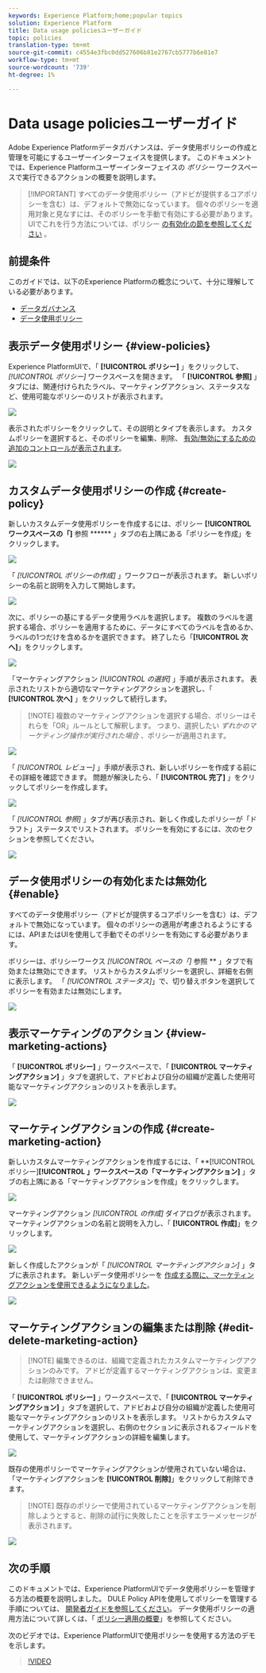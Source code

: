 ```yaml
---
keywords: Experience Platform;home;popular topics
solution: Experience Platform
title: Data usage policiesユーザーガイド
topic: policies
translation-type: tm+mt
source-git-commit: c4554e3fbc0dd527606b81e2767cb5777b6e81e7
workflow-type: tm+mt
source-wordcount: '739'
ht-degree: 1%

---
```



# Data usage policiesユーザーガイド

Adobe Experience Platformデータガバナンスは、データ使用ポリシーの作成と管理を可能にするユーザーインターフェイスを提供します。 このドキュメントでは、Experience Platformユーザーインターフェイスの _ポリシー_ ワークスペースで実行できるアクションの概要を説明します。

>[!IMPORTANT] すべてのデータ使用ポリシー（アドビが提供するコアポリシーを含む）は、デフォルトで無効になっています。 個々のポリシーを適用対象と見なすには、そのポリシーを手動で有効にする必要があります。 UIでこれを行う方法については、ポリシー [の有効化の節を参照してください](#enable) 。

## 前提条件

このガイドでは、以下のExperience Platformの概念について、十分に理解している必要があります。

- [データガバナンス](../home.md)
- [データ使用ポリシー](./overview.md)

## 表示データ使用ポリシー {#view-policies}

Experience PlatformUIで、「 **[!UICONTROL ポリシー]** 」をクリックして、 *[!UICONTROL ポリシー]* ワークスペースを開きます。 「 **[!UICONTROL 参照]** 」タブには、関連付けられたラベル、マーケティングアクション、ステータスなど、使用可能なポリシーのリストが表示されます。

![](../images/policies/browse-policies.png)

表示されたポリシーをクリックして、その説明とタイプを表示します。 カスタムポリシーを選択すると、そのポリシーを編集、削除、 [有効/無効にするための追加のコントロールが表示されます](#enable)。

![](../images/policies/policy-details.png)

## カスタムデータ使用ポリシーの作成 {#create-policy}

新しいカスタムデータ使用ポリシーを作成するには、ポリシー **[!UICONTROL ワークスペースの「]** 参照 ****** 」タブの右上隅にある「ポリシーを作成」をクリックします。

![](../images/policies/create-policy-button.png)

「 *[!UICONTROL ポリシーの作成]* 」ワークフローが表示されます。 新しいポリシーの名前と説明を入力して開始します。

![](../images/policies/create-policy-description.png)

次に、ポリシーの基にするデータ使用ラベルを選択します。 複数のラベルを選択する場合、ポリシーを適用するために、データにすべてのラベルを含めるか、ラベルの1つだけを含めるかを選択できます。 終了したら「**[!UICONTROL 次へ]**」をクリックします。

![](../images/policies/add-labels.png)

「マーケティングアクション *[!UICONTROL の選択]* 」手順が表示されます。 表示されたリストから適切なマーケティングアクションを選択し、「 **[!UICONTROL 次へ]** 」をクリックして続行します。

>[!NOTE] 複数のマーケティングアクションを選択する場合、ポリシーはそれらを「OR」ルールとして解釈します。 つまり、選択したい _ずれかのマーケティング操作が実行された場合_ 、ポリシーが適用されます。

![](../images/policies/add-marketing-actions.png)

「 *[!UICONTROL レビュー]* 」手順が表示され、新しいポリシーを作成する前にその詳細を確認できます。 問題が解決したら、「 **[!UICONTROL 完了]** 」をクリックしてポリシーを作成します。

![](../images/policies/policy-review.png)

「 *[!UICONTROL 参照]* 」タブが再び表示され、新しく作成したポリシーが「ドラフト」ステータスでリストされます。 ポリシーを有効にするには、次のセクションを参照してください。

![](../images/policies/created-policy.png)

## データ使用ポリシーの有効化または無効化 {#enable}

すべてのデータ使用ポリシー（アドビが提供するコアポリシーを含む）は、デフォルトで無効になっています。 個々のポリシーの適用が考慮されるようにするには、APIまたはUIを使用して手動でそのポリシーを有効にする必要があります。

ポリシーは、ポリシーワークス *[!UICONTROL ペースの「]* 参照 ** 」タブで有効または無効にできます。 リストからカスタムポリシーを選択し、詳細を右側に表示します。 「 *[!UICONTROL ステータス]*」で、切り替えボタンを選択してポリシーを有効または無効にします。

![](../images/policies/enable-policy.png)

## 表示マーケティングのアクション {#view-marketing-actions}

「 **[!UICONTROL ポリシー]** 」ワークスペースで、「 **[!UICONTROL マーケティングアクション]** 」タブを選択して、アドビおよび自分の組織が定義した使用可能なマーケティングアクションのリストを表示します。

![](../images/policies/marketing-actions.png)

## マーケティングアクションの作成 {#create-marketing-action}

新しいカスタムマーケティングアクションを作成するには、「 **[!UICONTROL ポリシー]****[!UICONTROL 」ワークスペースの「マーケティングアクション]**** 」タブの右上隅にある「マーケティングアクションを作成」をクリックします。

![](../images/policies/create-marketing-action.png)

マーケティングアクション *[!UICONTROL の作成]* ダイアログが表示されます。 マーケティングアクションの名前と説明を入力し、「 **[!UICONTROL 作成]**」をクリックします。

![](../images/policies/create-marketing-action-details.png)

新しく作成したアクションが「 *[!UICONTROL マーケティングアクション]* 」タブに表示されます。 新しいデータ使用ポリシーを [作成する際に、マーケティングアクションを使用できるようになりました](#create-policy)。

![](../images/policies/created-marketing-action.png)

## マーケティングアクションの編集または削除 {#edit-delete-marketing-action}

>[!NOTE] 編集できるのは、組織で定義されたカスタムマーケティングアクションのみです。 アドビが定義するマーケティングアクションは、変更または削除できません。

「 **[!UICONTROL ポリシー]** 」ワークスペースで、「 **[!UICONTROL マーケティングアクション]** 」タブを選択して、アドビおよび自分の組織が定義した使用可能なマーケティングアクションのリストを表示します。 リストからカスタムマーケティングアクションを選択し、右側のセクションに表示されるフィールドを使用して、マーケティングアクションの詳細を編集します。

![](../images/policies/edit-marketing-action.png)

既存の使用ポリシーでマーケティングアクションが使用されていない場合は、「マーケティングアクションを **[!UICONTROL 削除]**」をクリックして削除できます。

>[!NOTE] 既存のポリシーで使用されているマーケティングアクションを削除しようとすると、削除の試行に失敗したことを示すエラーメッセージが表示されます。

![](../images/policies/delete-marketing-action.png)

## 次の手順

このドキュメントでは、Experience PlatformUIでデータ使用ポリシーを管理する方法の概要を説明しました。 DULE Policy APIを使用してポリシーを管理する手順については、 [開発者ガイドを参照してください](../api/getting-started.md)。 データ使用ポリシーの適用方法について詳しくは、「 [ポリシー適用の概要](../enforcement/overview.md)」を参照してください。

次のビデオでは、Experience PlatformUIで使用ポリシーを使用する方法のデモを示します。

>[!VIDEO](https://video.tv.adobe.com/v/32977?quality=12&learn=on)